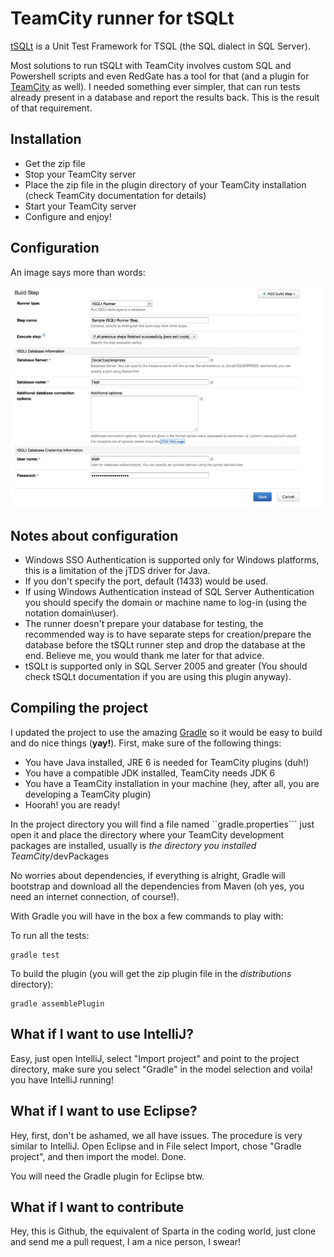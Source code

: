 TeamCity runner for tSQLt
=====

[tSQLt](http://tsqlt.org) is a Unit Test Framework for TSQL (the SQL dialect in SQL Server). 

Most solutions to run tSQLt with TeamCity involves custom SQL and Powershell scripts and even RedGate has a tool for that (and a plugin for [TeamCity](http://www.jetbrains.com/teamcity/) as well). I needed something ever simpler, that can run tests already present in a database and report the results back. This is the result of that requirement.


Installation
---

* Get the zip file
* Stop your TeamCity server
* Place the zip file in the plugin directory of your TeamCity installation (check TeamCity documentation for details)
* Start your TeamCity server
* Configure and enjoy!


Configuration
---
An image says more than words:

![Configuration](configuration_screenshot.jpeg)


Notes about configuration
---
* Windows SSO Authentication is supported only for Windows platforms, this is a limitation of the jTDS driver for Java.
* If you don't specify the port, default (1433) would be used.
* If using Windows Authentication instead of SQL Server Authentication you should specify the domain or machine name to log-in (using the notation domain\user).
* The runner doesn't prepare your database for testing, the recommended way is to have separate steps for creation/prepare the database before the tSQLt runner step and drop the database at the end. Believe me, you would thank me later for that advice.
* tSQLt is supported only in SQL Server 2005 and greater (You should check tSQLt documentation if you are using this plugin anyway).


Compiling the project
---
I updated the project to use the amazing [Gradle](http://gradle.org) so it would be easy to build and do nice things (**yay!**). First, make sure of the following things:

* You have Java installed, JRE 6 is needed for TeamCity plugins (duh!) 
* You have a compatible JDK installed, TeamCity needs JDK 6
* You have a TeamCity installation in your machine (hey, after all, you are developing a TeamCity plugin)
* Hoorah! you are ready!

In the project directory you will find a file named ``gradle.properties``` just open it and place the directory where your TeamCity development packages are installed, usually is _the directory you installed TeamCity_/devPackages

No worries about dependencies, if everything is alright, Gradle will bootstrap and download all the dependencies from Maven (oh yes, you need an internet connection, of course!).

With Gradle you will have in the box a few commands to play with:

To run all the tests:
```
gradle test
```

To build the plugin (you will get the zip plugin file in the _distributions_ directory):
```
gradle assemblePlugin
```


What if I want to use IntelliJ?
---

Easy, just open IntelliJ, select "Import project" and point to the project directory, make sure you select "Gradle" in the model selection and voila! you have IntelliJ running!



What if I want to use Eclipse?
---
Hey, first, don't be ashamed, we all have issues. The procedure is very similar to IntelliJ. Open Eclipse and in File select Import, chose "Gradle project", and then import the model. Done.

You will need the Gradle plugin for Eclipse btw.



What if I want to contribute
---
Hey, this is Github, the equivalent of Sparta in the coding world, just clone and send me a pull request, I am a nice person, I swear!

